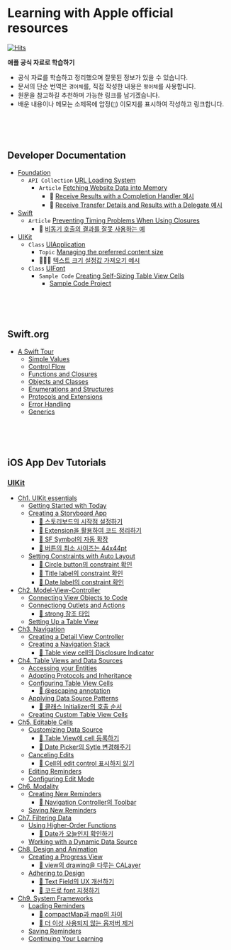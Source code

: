 # Learning with Apple official resources

[![Hits](https://hits.seeyoufarm.com/api/count/incr/badge.svg?url=https%3A%2F%2Fgithub.com%2FKyungminLeeDev%2Flearning-with-apple-official-resources&count_bg=%2379C83D&title_bg=%23555555&icon=&icon_color=%23E7E7E7&title=hits&edge_flat=false)](https://hits.seeyoufarm.com)

**애플 공식 자료로 학습하기**

- 공식 자료를 학습하고 정리했으며 잘못된 정보가 있을 수 있습니다.
- 문서의 단순 번역은 `경어체`를, 직접 작성한 내용은 `평어체`를 사용합니다.
- 원문을 참고하길 추천하며 가능한 링크를 남기겠습니다.
- 배운 내용이나 메모는 소제목에 압정(`📌`) 이모지를 표시하여 작성하고 링크합니다.

<br><br><br>         



## Developer Documentation

- [Foundation](./documentation/foundation/foundation.md)
    - `API Collection` [URL Loading System](./documentation/foundation/url_loading_system/url_loading_system.md)
        - `Article` [Fetching Website Data into Memory](./documentation/foundation/url_loading_system/fetching_website_data_into_memory/fetching_website_data_into_memory.md)
            - 📌 [Receive Results with a Completion Handler 예시](./documentation/foundation/url_loading_system/fetching_website_data_into_memory/fetching_website_data_into_memory.md#-receive-results-with-a-completion-handler-예시)
            - 📌 [Receive Transfer Details and Results with a Delegate 예시](./documentation/foundation/url_loading_system/fetching_website_data_into_memory/fetching_website_data_into_memory.md#-receive-transfer-details-and-results-with-a-delegate-예시)
- [Swift](./documentation/swift/swift.md)
    - `Article` [Preventing Timing Problems When Using Closures](./documentation/swift/preventing-timing-problems-when-using-closures.md) 
        - 📌 [비동기 호출의 결과를 잘못 사용하는 예](./documentation/swift/preventing-timing-problems-when-using-closures.md#-비동기-호출의-결과를-잘못-사용하는-예시)
- [UIKit](./documentation/uikit/uikit.md)
    - `Class` [UIApplication](./documentation/uikit/uiapplication/uiapplication.md)
        - `Topic` [Managing the preferred content size](./documentation/uikit/uiapplication/Managing-the-preferred-content-size.md)
        - 🧑🏻‍💻 [텍스트 크기 설정값 가져오기 예시](./documentation/uikit/uiapplication/Getting-the-Font-Sizing-Preference-Example.md)
    - `Class` [UIFont](./documentation/uikit/uifont/uifont.md)
        - `Sample Code` [Creating Self-Sizing Table View Cells](./documentation/uikit/uifont/creating_self-sizing_table_view_cells.md)
            - [Sample Code Project](./documentation/uikit/uifont/CreatingSelfSizingTableViewCells)

<br><br><br>



## Swift.org

- [A Swift Tour](./swift.org/swift-book/GuidedTour/a-swift-tour-0-first-program.md)
    - [Simple Values](./swift.org/swift-book/GuidedTour/a-swift-tour-1-simple-values.md)
    - [Control Flow](./swift.org/swift-book/GuidedTour/a-swift-tour-2-control-flow.md)
    - [Functions and Closures](./swift.org/swift-book/GuidedTour/a-swift-tour-3-functions-and-closures.md)
    - [Objects and Classes](./swift.org/swift-book/GuidedTour/a-swift-tour-4-objects-and-classes.md)
    - [Enumerations and Structures](./swift.org/swift-book/GuidedTour/a-swift-tour-5-enumerations-and-structures.md)
    - [Protocols and Extensions](./swift.org/swift-book/GuidedTour/a-swift-tour-6-protocols-and-extensions.md)
    - [Error Handling](./swift.org/swift-book/GuidedTour/a-swift-tour-7-error-handling.md)
    - [Generics](./swift.org/swift-book/GuidedTour/a-swift-tour-8-generics.md)

<br><br><br>




## iOS App Dev Tutorials

### [UIKit](./Tutorials/iOS-App-Dev-Tutorials/UIKit/0-0-UIKit.md)

- [Ch1. UIKit essentials](./Tutorials/iOS-App-Dev-Tutorials/UIKit/1-0-UIKit-Essentials.md)
    - [Getting Started with Today](./Tutorials/iOS-App-Dev-Tutorials/UIKit/1-1-Getting-Started-with-Today.md)
    - [Creating a Storyboard App](./Tutorials/iOS-App-Dev-Tutorials/UIKit/1-2-Creating-a-Storyboard-App.md)
        - [📌 스토리보드의 시작점 설정하기](./Tutorials/iOS-App-Dev-Tutorials/UIKit/1-2-Creating-a-Storyboard-App.md#-스토리보드의-시작점-설정하기)
        - [📌 Extension을 활용하여 코드 정리하기](./Tutorials/iOS-App-Dev-Tutorials/UIKit/1-2-Creating-a-Storyboard-App.md#-extension을-활용하여-코드-정리하기)
        - [📌 SF Symbol의 자동 확장](./Tutorials/iOS-App-Dev-Tutorials/UIKit/1-2-Creating-a-Storyboard-App.md#-sf-symbol의-자동-확장)
        - [📌 버튼의 최소 사이즈는 44x44pt](./Tutorials/iOS-App-Dev-Tutorials/UIKit/Tutorial-UIKit-1-UIKit-Essentials.md#-버튼의-최소-사이즈는-44x44pt)
    - [Setting Constraints with Auto Layout](./Tutorials/iOS-App-Dev-Tutorials/UIKit/1-3-Setting-Constraints-with-Auto-Layout.md)
        - [📌 Circle button의 constraint 확인](./Tutorials/iOS-App-Dev-Tutorials/UIKit/1-3-Setting-Constraints-with-Auto-Layout.md#-circle-button의-constraint-확인)
        - [📌 Title label의 constraint 확인](./Tutorials/iOS-App-Dev-Tutorials/UIKit/1-3-Setting-Constraints-with-Auto-Layout.md#-title-label의-constraint-확인)
        - [📌 Date label의 constraint 확인](./Tutorials/iOS-App-Dev-Tutorials/UIKit/1-3-Setting-Constraints-with-Auto-Layout.md#-date-label의-constraint-확인)
- [Ch2. Model-View-Controller](./Tutorials/iOS-App-Dev-Tutorials/UIKit/2-0-Model-View-Controller.md)
    - [Connecting View Objects to Code](./Tutorials/iOS-App-Dev-Tutorials/UIKit/2-1-Connecting-View-Objects-to-Code.md)
    - [Connectiong Outlets and Actions](./Tutorials/iOS-App-Dev-Tutorials/UIKit/2-2-Connectiong-Outlets-and-Actions.md)
        - [📌 strong 참조 타입](./Tutorials/iOS-App-Dev-Tutorials/UIKit/2-2-Connectiong-Outlets-and-Actions.md#-strong-참조-타입)
    - [Setting Up a Table View](./Tutorials/iOS-App-Dev-Tutorials/UIKit/2-3-Setting-Up-a-Table-View.md)
- [Ch3. Navigation](./Tutorials/iOS-App-Dev-Tutorials/UIKit/3-0-Navigation.md)
    - [Creating a Detail View Controller](./Tutorials/iOS-App-Dev-Tutorials/UIKit/3-1-Creating-a-Detail-View-Controller.md)
    - [Creating a Navigation Stack](./Tutorials/iOS-App-Dev-Tutorials/UIKit/3-2-Creating-a-Navigation-Stack.md)
        - [📌 Table view cell의 Disclosure Indicator](./Tutorials/iOS-App-Dev-Tutorials/UIKit/3-2-Creating-a-Navigation-Stack.md#-table-view-cell의-disclosure-indicator)
- [Ch4. Table Views and Data Sources](./Tutorials/iOS-App-Dev-Tutorials/UIKit/4-0-Table-Views-and-Data-Sources.md)
    - [Accessing your Entities](./Tutorials/iOS-App-Dev-Tutorials/UIKit/4-1-Accessing-your-Entities.md)
    - [Adopting Protocols and Inheritance](./Tutorials/iOS-App-Dev-Tutorials/UIKit/4-2-Adopting-Protocols-and-Inheritance.md)
    - [Configuring Table View Cells](./Tutorials/iOS-App-Dev-Tutorials/UIKit/4-3-Configuring-Table-View-Cells.md)
        - [📌 @escaping annotation](./Tutorials/iOS-App-Dev-Tutorials/UIKit/4-3-Configuring-Table-View-Cells.md#-escaping-annotation)
    - [Applying Data Source Patterns](./Tutorials/iOS-App-Dev-Tutorials/UIKit/4-4-Applying-Data-Source-Patterns.md)
        - [📌 클래스 Initializer의 호출 순서](./Tutorials/iOS-App-Dev-Tutorials/UIKit/4-4-Applying-Data-Source-Patterns.md#-클래스-initializer의-호출-순서)
    - [Creating Custom Table View Cells](./Tutorials/iOS-App-Dev-Tutorials/UIKit/4-5-Creating-Custom-Table-View-Cells.md)
- [Ch5. Editable Cells](./Tutorials/iOS-App-Dev-Tutorials/UIKit/5-0-Editable-Cells.md)
    - [Customizing Data Source](./Tutorials/iOS-App-Dev-Tutorials/UIKit/5-1-Customizing-Data-Source.md)
        - [📌 Table View에 cell 등록하기](./Tutorials/iOS-App-Dev-Tutorials/UIKit/5-1-Customizing-Data-Source.md#-table-view에-cell-등록하기)
        - [📌 Date Picker의 Sytle 변경해주기](./Tutorials/iOS-App-Dev-Tutorials/UIKit/5-1-Customizing-Data-Source.md#-date-picker의-sytle-변경해주기)
    - [Canceling Edits](./Tutorials/iOS-App-Dev-Tutorials/UIKit/5-2-Canceling-Edits.md)
        - [📌 Cell의 edit control 표시하지 않기](./Tutorials/iOS-App-Dev-Tutorials/UIKit/5-2-Canceling-Edits.md#-cell의-edit-control-표시하지-않기)
    - [Editing Reminders](./Tutorials/iOS-App-Dev-Tutorials/UIKit/5-3-Editing-Reminders.md)
    - [Configuring Edit Mode](./Tutorials/iOS-App-Dev-Tutorials/UIKit/5-4-Configuring-Edit-Mode.md)
- [Ch6. Modality](./Tutorials/iOS-App-Dev-Tutorials/UIKit/6-0-Modality.md)
    - [Creating New Reminders](./Tutorials/iOS-App-Dev-Tutorials/UIKit/6-1-Creating-New-Reminders.md)
        - [📌 Navigation Controller의 Toolbar](./Tutorials/iOS-App-Dev-Tutorials/UIKit/6-1-Creating-New-Reminders.md#-navigation-controller의-toolbar)
    - [Saving New Reminders](./Tutorials/iOS-App-Dev-Tutorials/UIKit/6-2-Saving-New-Reminders.md)
- [Ch7. Filtering Data](./Tutorials/iOS-App-Dev-Tutorials/UIKit/7-0-Filtering-Data.md)
    - [Using Higher-Order Functions](./Tutorials/iOS-App-Dev-Tutorials/UIKit/7-1-Using-Higher-Order-Functions.md)
        - [📌 Date가 오늘인지 확인하기](./Tutorials/iOS-App-Dev-Tutorials/UIKit/7-1-Using-Higher-Order-Functions.md#-date가-오늘인지-확인하기)
    - [Working with a Dynamic Data Source](./Tutorials/iOS-App-Dev-Tutorials/UIKit/7-2-Working-with-a-Dynamic-Data-Source.md)
- [Ch8. Design and Animation](./Tutorials/iOS-App-Dev-Tutorials/UIKit/8-0-Design-and-Animation.md)
    - [Creating a Progress View](./Tutorials/iOS-App-Dev-Tutorials/UIKit/8-1-Creating-a-Progress-View.md)
        - [📌 view의 drawing을 다루는 CALayer](./Tutorials/iOS-App-Dev-Tutorials/UIKit/8-1-Creating-a-Progress-View.md#-view의-drawing을-다루는-calayer)
    - [Adhering to Design](./Tutorials/iOS-App-Dev-Tutorials/UIKit/8-2-Adhering-to-Design.md)
        - [📌 Text Field의 UX 개선하기](./Tutorials/iOS-App-Dev-Tutorials/UIKit/8-2-Adhering-to-Design.md#-text-field의-ux-개선하기)
        - [📌 코드로 font 지정하기](./Tutorials/iOS-App-Dev-Tutorials/UIKit/8-2-Adhering-to-Design.md#-코드로-font-지정하기)
- [Ch9. System Frameworks](./Tutorials/iOS-App-Dev-Tutorials/UIKit/9-0-System-Frameworks.md)
    - [Loading Reminders](./Tutorials/iOS-App-Dev-Tutorials/UIKit/9-1-Loading-Reminders.md)
        - [📌 compactMap과 map의 차이](./Tutorials/iOS-App-Dev-Tutorials/UIKit/9-1-Loading-Reminders.md#-compactmap과-map의-차이)
        - [📌 더 이상 사용되지 않는 옵저버 제거](./Tutorials/iOS-App-Dev-Tutorials/UIKit/9-1-Loading-Reminders.md#-더-이상-사용되지-않는-옵저버-제거)
    - [Saving Reminders](./Tutorials/iOS-App-Dev-Tutorials/UIKit/9-2-Saving-Reminders.md)
    - [Continuing Your Learning](./Tutorials/iOS-App-Dev-Tutorials/UIKit/9-3-Continuing-Your-Learning.md)